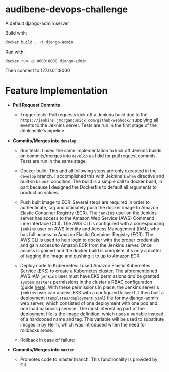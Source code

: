 # audibene-devops-challenge
A default django-admin server

Build with:

~~~
docker build . -t django-admin
~~~


Run with:

~~~
docker run -p 8000:8000 django-admin
~~~

Then connect to 127.0.0.1:8000


# Feature Implementation

* **Pull Request Commits**

    * Trigger tests: Pull requests kick off a Jenkins build due to the ```https://jenkins.jmorgancusick.com/github-webhook/``` supplying all events to the Jeknins server. Tests are run in the first stage of the Jenkinsfile's pipeline.
    
* **Commits/Merges into ```develop```**

    * Run tests: I used the same implementation to kick off Jenkins builds on commits/merges into ```develop``` as I did for pull request commits. Tests are run in the same stage.
    
    * Docker build: This and all following steps are only executed in the ```develop``` branch. I accomplished this with Jeknins's ```when``` directive and built-in ```branch``` condition. The build is a simple call to docker build, in part because I designed the Dockerfile to default all arguments to production values.
    
    * Push built image to ECR: Several steps are required in order to authenticate, tag and ultimately push the docker image to Amazon Elastic Container Registry (ECR). The ```jenkins``` user on the Jenkins server has access to the Amazon Web Service (AWS) Command Line Interface (CLI). The AWS CLI is configured with a corresponding ```jenkins``` user on AWS Identity and Access Management (IAM), who has full access to Amazon Elastic Container Registry (ECR). The AWS CLI is used to help login to docker with the proper credentials and gain access to Amazon ECR from the Jenkins server. Once access is gained and the docker build is complete, it's only a matter of tagging the image and pushing it to up to Amazon ECR.
    
    * Deploy code to Kubernetes: I used Amazon Elastic Kubernetes Service (EKS) to create a Kubernetes cluster. The aforementioned AWS IAM ```jenkins``` user must have EKS permissions *and* be granted ```system:masters``` permissions in the cluster's RBAC configuration (guide [here](https://docs.aws.amazon.com/eks/latest/userguide/add-user-role.html)). With these permissions in place, the Jenkins server's ```jenkins``` user can access EKS with a configured ```kubectl```. I then built a deployment (```templates/deployment.yaml```) file for my django-admin web server, which consisted of one deployment with one pod and one load balancing service. The most interesting part of the deployment file is the image definition, which uses a variable instead of a hardcoded name and tag. This variable will be used to substitute images in by Helm, which was introduced when the need for rollbacks arose.
    
    * Rollback in case of failure: 

* **Commits/Merges into ```master```**

    * Promotes code to master branch: This functionality is provided by Git.
